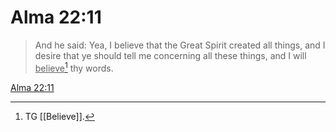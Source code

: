 # Alma 22:11

> And he said: Yea, I believe that the Great Spirit created all things, and I desire that ye should tell me concerning all these things, and I will <u>believe</u>[^a] thy words.

[Alma 22:11](https://www.churchofjesuschrist.org/study/scriptures/bofm/alma/22?lang=eng&id=p11#p11)


[^a]: TG [[Believe]].

